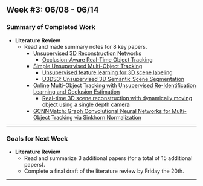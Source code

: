## Week #3: 06/08 - 06/14

### Summary of Completed Work
* **Literature Review**
  * Read and made summary notes for 8 key papers.
  	* [Unsupervised 3D Reconstruction Networks](https://openaccess.thecvf.com/content_ICCV_2019/html/Cha_Unsupervised_3D_Reconstruction_Networks_ICCV_2019_paper.html)
    	* [Occlusion-Aware Real-Time Object Tracking](https://ieeexplore.ieee.org/document/7752914)  
	* [Simple Unsupervised Multi-Object Tracking](https://arxiv.org/pdf/2006.02609)
    	* [Unsupervised feature learning for 3D scene labeling](https://ieeexplore.ieee.org/document/6907298)
    	* [U3DS3: Unsupervised 3D Semantic Scene Segmentation](https://openaccess.thecvf.com/content/WACV2024/papers/Liu_U3DS3_Unsupervised_3D_Semantic_Scene_Segmentation_WACV_2024_paper.pdf)  
	* [Online Multi-Object Tracking with Unsupervised Re-Identification Learning and Occlusion Estimation](https://arxiv.org/abs/2201.01297)
    	* [Real-time 3D scene reconstruction with dynamically moving object using a single depth camera](https://link.springer.com/article/10.1007/s00371-018-1540-8)  
	* [GCNNMatch: Graph Convolutional Neural Networks for Multi-Object Tracking via Sinkhorn Normalization](https://arxiv.org/pdf/2010.00067)
   
---

### Goals for Next Week
* **Literature Review**
	* Read and summarize 3 additional papers (for a total of 15 additional papers).
	* Complete a final draft of the literature review by Friday the 20th.
---
